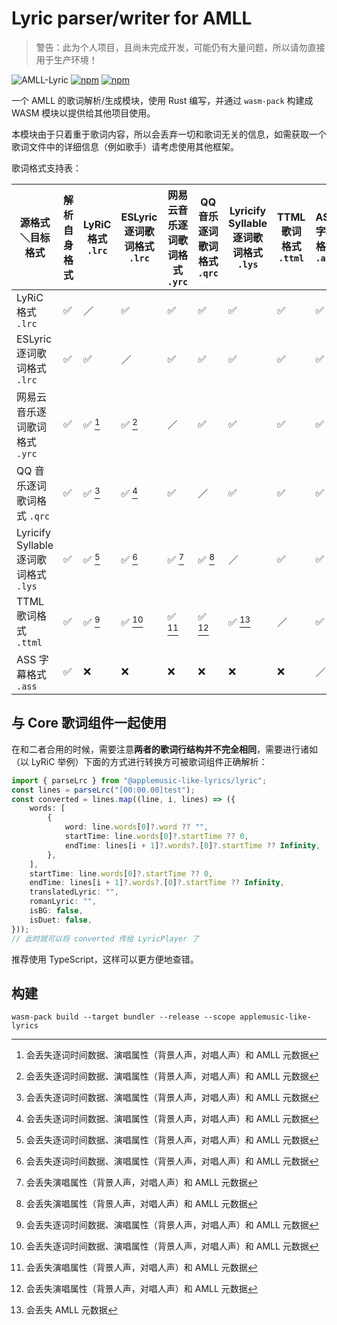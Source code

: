 # Lyric parser/writer for AMLL

> 警告：此为个人项目，且尚未完成开发，可能仍有大量问题，所以请勿直接用于生产环境！

![AMLL-Lyric](https://img.shields.io/badge/Lyric-%23FB8C84?label=Apple%20Music-like%20Lyrics&labelColor=%23FB5C74)
[![npm](https://img.shields.io/npm/dt/%40applemusic-like-lyrics/lyric)](https://www.npmjs.com/package/@applemusic-like-lyrics/lyric)
[![npm](https://img.shields.io/npm/v/%40applemusic-like-lyrics%2Flyric)](https://www.npmjs.com/package/@applemusic-like-lyrics/lyric)

一个 AMLL 的歌词解析/生成模块，使用 Rust 编写，并通过 `wasm-pack`
构建成 WASM 模块以提供给其他项目使用。

本模块由于只着重于歌词内容，所以会丢弃一切和歌词无关的信息，如需获取一个歌词文件中的详细信息（例如歌手）请考虑使用其他框架。

歌词格式支持表：

| 源格式＼目标格式                      | 解析自身格式 | LyRiC 格式 `.lrc` | ESLyric 逐词歌词格式 `.lrc` | 网易云音乐逐词歌词格式 `.yrc` | QQ 音乐逐词歌词格式 `.qrc` | Lyricify Syllable 逐词歌词格式 `.lys` | TTML 歌词格式 `.ttml` | ASS 字幕格式 `.ass` |
| ------------------------------------- | ------------ | ----------------- | --------------------------- | ----------------------------- | -------------------------- | ------------------------------------- | --------------------- | ------------------- |
| LyRiC 格式 `.lrc`                     | ✅           | ／                | ✅                          | ✅                            | ✅                         | ✅                                    | ✅                    | ✅                  |
| ESLyric 逐词歌词格式 `.lrc`           | ✅           | ✅                | ／                          | ✅                            | ✅                         | ✅                                    | ✅                    | ✅                  |
| 网易云音乐逐词歌词格式 `.yrc`         | ✅           | ✅ [^1]           | ✅ [^1]                     | ／                            | ✅                         | ✅                                    | ✅                    | ✅                  |
| QQ 音乐逐词歌词格式 `.qrc`            | ✅           | ✅ [^1]           | ✅ [^1]                     | ✅                            | ／                         | ✅                                    | ✅                    | ✅                  |
| Lyricify Syllable 逐词歌词格式 `.lys` | ✅           | ✅ [^1]           | ✅ [^1]                     | ✅ [^2]                       | ✅ [^2]                    | ／                                    | ✅                    | ✅                  |
| TTML 歌词格式 `.ttml`                 | ✅           | ✅ [^1]           | ✅ [^1]                     | ✅ [^2]                       | ✅ [^2]                    | ✅ [^3]                               | ／                    | ✅                  |
| ASS 字幕格式 `.ass`                   | ✅           | ❌                | ❌                          | ❌                            | ❌                         | ❌                                    | ❌                    | ／                  |

[^1]: 会丢失逐词时间数据、演唱属性（背景人声，对唱人声）和 AMLL 元数据
[^2]: 会丢失演唱属性（背景人声，对唱人声）和 AMLL 元数据
[^3]: 会丢失 AMLL 元数据

## 与 Core 歌词组件一起使用

在和二者合用的时候，需要注意**两者的歌词行结构并不完全相同**，需要进行诸如（以 LyRiC 举例）下面的方式进行转换方可被歌词组件正确解析：

```typescript
import { parseLrc } from "@applemusic-like-lyrics/lyric";
const lines = parseLrc("[00:00.00]test");
const converted = lines.map((line, i, lines) => ({
    words: [
        {
            word: line.words[0]?.word ?? "",
            startTime: line.words[0]?.startTime ?? 0,
            endTime: lines[i + 1]?.words?.[0]?.startTime ?? Infinity,
        },
    ],
    startTime: line.words[0]?.startTime ?? 0,
    endTime: lines[i + 1]?.words?.[0]?.startTime ?? Infinity,
    translatedLyric: "",
    romanLyric: "",
    isBG: false,
    isDuet: false,
}));
// 此时就可以将 converted 传给 LyricPlayer 了
```

推荐使用 TypeScript，这样可以更方便地查错。

## 构建

```shell
wasm-pack build --target bundler --release --scope applemusic-like-lyrics
```
